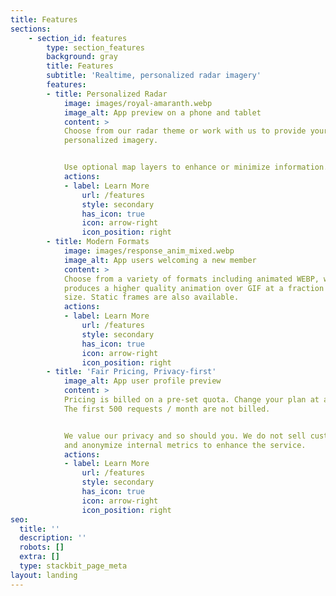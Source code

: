 ```yaml
---
title: Features
sections:
    - section_id: features
        type: section_features
        background: gray
        title: Features
        subtitle: 'Realtime, personalized radar imagery'
        features:
        - title: Personalized Radar
            image: images/royal-amaranth.webp
            image_alt: App preview on a phone and tablet
            content: >
            Choose from our radar theme or work with us to provide your own
            personalized imagery.


            Use optional map layers to enhance or minimize information.
            actions:
            - label: Learn More
                url: /features
                style: secondary
                has_icon: true
                icon: arrow-right
                icon_position: right
        - title: Modern Formats
            image: images/response_anim_mixed.webp
            image_alt: App users welcoming a new member
            content: >
            Choose from a variety of formats including animated WEBP, which
            produces a higher quality animation over GIF at a fraction of the
            size. Static frames are also available.
            actions:
            - label: Learn More
                url: /features
                style: secondary
                has_icon: true
                icon: arrow-right
                icon_position: right
        - title: 'Fair Pricing, Privacy-first'
            image_alt: App user profile preview
            content: >
            Pricing is billed on a pre-set quota. Change your plan at any time.
            The first 500 requests / month are not billed.


            We value our privacy and so should you. We do not sell customer data
            and anonymize internal metrics to enhance the service.
            actions:
            - label: Learn More
                url: /features
                style: secondary
                has_icon: true
                icon: arrow-right
                icon_position: right
seo:
  title: ''
  description: ''
  robots: []
  extra: []
  type: stackbit_page_meta
layout: landing
---
```

